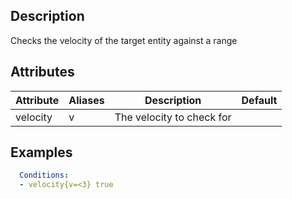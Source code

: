 ## Description
Checks the velocity of the target entity against a range


## Attributes
| Attribute | Aliases   | Description                                                          | Default |
|-----------|-----------|----------------------------------------------------------------------|---------|
| velocity  | v         | The velocity to check for                                            |         |


## Examples
```yaml
  Conditions:
  - velocity{v=<3} true
```